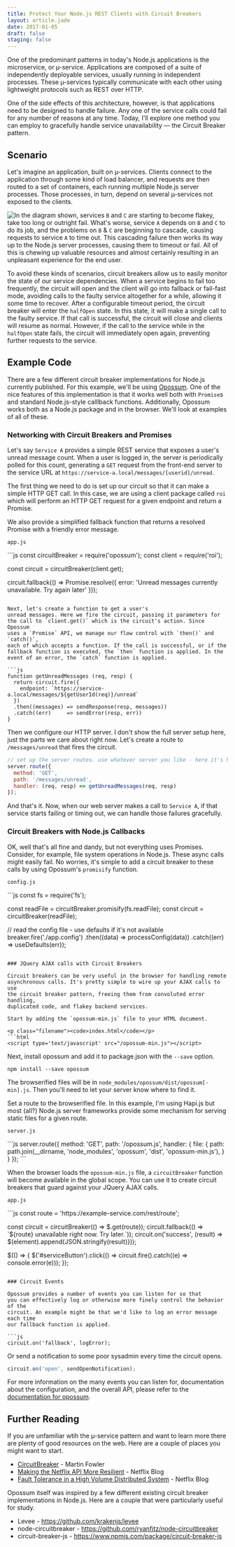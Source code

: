 ```yaml
---
title: Protect Your Node.js REST Clients with Circuit Breakers
layout: article.jade
date: 2017-01-05
draft: false
staging: false
---
```


One of the predominant patterns in today's Node.js applications
is the microservice, or µ-service. Applications are composed of a
suite of independently deployable services, usually running in
independent processes. These µ-services typically communicate with
each other using lightweight protocols such as REST over HTTP.

One of the side effects of this architecture, however, is that applications
need to be designed to handle failure. Any one of the service calls could
fail for any number of reasons at any time. Today, I'll explore one method
you can employ to gracefully handle service unavailability &mdash; the
Circuit Breaker pattern.

<!-- More -->

## Scenario

Let's imagine an application, built on µ-services. Clients connect to the
application through some kind of load balancer, and requests are then routed
to a set of containers, each running multiple Node.js server processes. Those
processes, in turn, depend on several µ-services not exposed to the clients.

<img src="/images/circuit-breaker-1.png" style="float: left"/>

In the diagram shown, services `B` and `C` are starting to become flakey, take too
long or outright fail. What's worse, service `A` depends on `B` and `C` to do
its job, and the problems on `B` &amp; `C` are beginning to cascade, causing requests
to service `A` to time out. This cascading failure then works its way up to the
Node.js server processes, causing them to timeout or fail. All of this is chewing
up valuable resources and almost certainly resulting in an unpleasant experience
for the end user.

To avoid these kinds of scenarios, circuit breakers allow us to easily monitor
the state of our service dependencies. When a service begins to fail too
frequently, the circuit will open and the client will go into fallback or
fail-fast mode, avoiding calls to the faulty service altogether for a while,
allowing it some time to recover. After a configurable timeout period,
the circuit breaker will enter the `halfOpen` state. In this state, it will
make a single call to the faulty service. If that call is successful, the
circuit will close and clients will resume as normal. However,
if the call to the service while in the `halfOpen` state fails, the circuit will
immediately open again, preventing further requests to the service.

## Example Code

There are a few different circuit breaker implementations for Node.js currently
published. For this example, we'll be using [Opossum](https://npmjs.com/package/opossum).
One of the nice features of this implementation is that it works well both with
`Promise`s and standard Node.js-style calllback functions. Additionally, Opossum
works both as a Node.js package and in the browser. We'll look at examples of all
of these.

### Networking with Circuit Breakers and Promises

Let's say `Service A` provides a simple REST service that exposes a user's
unread message count. When a user is logged in, the server is periodically
polled for this count, generating a `GET` request from the front-end server
to the service URL at `https://service-a.local/messages/[userid]/unread`.

The first thing we need to do is set up our circuit so that it can make a
simple HTTP GET call. In this case, we are using a client package
called `roi` which will perform an HTTP GET request for a given endpoint
and return a Promise.

We also provide a simplified fallback function that returns a resolved
Promise with a friendly error message.

<p class="filename"><code>app.js</code></p>
```js
const circuitBreaker = require('opossum');
const client = require('roi');

const circuit = circuitBreaker(client.get);

circuit.fallback(() => Promise.resolve({
  error: 'Unread messages currently unavailable. Try again later'
}));
```

Next, let's create a function to get a user's
unread messages. Here we fire the circuit, passing it parameters for
the call to `client.get()` which is the circuit's action. Since Opossum
uses a `Promise` API, we manage our flow control with `then()` and `catch()`,
each of which accepts a function. If the call is successful, or if the
fallback function is executed, the `then` function is applied. In the
event of an error, the `catch` function is applied.

```js
function getUnreadMessages (req, resp) {
  return circuit.fire({
    endpoint: `https://service-a.local/messages/${getUserId(req)}/unread`
  })
  .then((messages) => sendResponse(resp, messages))
  .catch((err)     => sendError(resp, err))
}
```

Then we configure our HTTP server. I don't show the full server setup here,
just the parts we care about right now. Let's create a route to `/messages/unread`
that fires the circuit.

```js
// set up the server routes. use whatever server you like - here it's hapi
server.route({
  method: 'GET',
  path: '/messages/unread',
  handler: (req, resp) => getUnreadMessages(req, resp)
});
```

And that's it. Now, when our web server makes a call to `Service A`, if that
service starts failing or timing out, we can handle those failures gracefully.

### Circuit Breakers with Node.js Callbacks

OK, well that's all fine and dandy, but not everything uses Promises.
Consider, for example, file system operations in Node.js. These async
calls might easily fail. No worries, it's simple to add a circuit breaker
to these calls by using Opossum's `promisify` function.

<p class="filename"><code>config.js</code></p>
```js
const fs = require('fs');

const readFile = circuitBreaker.promisify(fs.readFile);
const circuit = circuitBreaker(readFile);

// read the config file - use defaults if it's not available
breaker.fire('./app.config')
  .then((data) => processConfig(data))
  .catch((err) => useDefaults(err));
```

### JQuery AJAX calls with Circuit Breakers

Circuit breakers can be very useful in the browser for handling remote
asynchronous calls. It's pretty simple to wire up your AJAX calls to use
the circuit breaker pattern, freeing them from convoluted error handling,
duplicated code, and flakey backend services.

Start by adding the `opossum-min.js` file to your HTML document.

<p class="filename"><code>index.html</code></p>
```html
<script type='text/javascript' src="/opossum-min.js"></script>
```

Next, install opossum
and add it to package.json with the `--save` option.

```shell
npm install --save opossum
```

The browserified files will be in `node_modules/opossum/dist/opossum[-min].js`.
Then you'll need to let your server know where to find it.

Set a route to the browserified file. In this example, I'm using Hapi.js
but most (all?) Node.js server frameworks provide some mechanism for serving
static files for a given route.

<p class="filename"><code>server.js</code></p>
```js
server.route({
  method: 'GET',
  path: '/opossum.js',
  handler: {
    file: {
      path: path.join(__dirname, 'node_modules', 'opossum', 'dist', 'opossum-min.js'),
    }
  }
});
```

When the browser loads the `opossum-min.js` file, a `circuitBreaker` function will
become available in the global scope. You can use it to create circuit breakers
that guard against your JQuery AJAX calls.

<p class="filename"><code>app.js</code></p>
```js
const route = 'https://example-service.com/rest/route';

const circuit = circuitBreaker(() => $.get(route));
circuit.fallback(() => `${route} unavailable right now. Try later.`));
circuit.on('success', (result) => $(element).append(JSON.stringify(result)}));

$(() => {
  $('#serviceButton').click(() => circuit.fire().catch((e) => console.error(e)));
});
```

### Circuit Events

Opossum provides a number of events you can listen for so that
you can effectively log or otherwise more finely control the behavior of the
circuit. An example might be that we'd like to log an error message each time
our fallback function is applied.

```js
circuit.on('fallback', logError);
```

Or send a notification to some poor sysadmin every time the circuit opens.

```js
circuit.on('open', sendOpenNotification);
```

For more information on the many events you can listen for, documentation about
the configuration, and the overall API, please refer to the [documentation for
opossum](https://bucharest-gold.github.io/opossum/).

## Further Reading

If you are unfamiliar wtih the µ-service pattern and want to learn more
there are plenty of good resources on the web. Here are a couple of places
you might want to start.

* [CircuitBreaker](http://www.martinfowler.com/bliki/CircuitBreaker.html) - Martin Fowler
* [Making the Netflix API More Resilient](http://techblog.netflix.com/2011/12/making-netflix-api-more-resilient.html) - Netflix Blog
* [Fault Tolerance in a High Volume Distributed System](http://techblog.netflix.com/2012/02/fault-tolerance-in-high-volume.html) - Netflix Blog

Opossum itself was inspired by a few different existing circuit
breaker implementations in Node.js. Here are a couple that were particularly
useful for study.

* Levee - https://github.com/krakenjs/levee
* node-circuitbreaker - https://github.com/ryanfitz/node-circuitbreaker
* circuit-breaker-js - https://www.npmjs.com/package/circuit-breaker-js